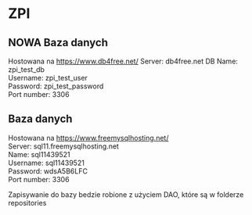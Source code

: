 # ZPI

## NOWA Baza danych
Hostowana na https://www.db4free.net/ 
Server: db4free.net
DB Name: zpi_test_db  
Username: zpi_test_user  
Password: zpi_test_password  
Port number: 3306  

## Baza danych
Hostowana na https://www.freemysqlhosting.net/  
Server: sql11.freemysqlhosting.net  
Name: sql11439521  
Username: sql11439521  
Password: wdsA5B6LFC  
Port number: 3306  

Zapisywanie do bazy bedzie robione z użyciem DAO, które są w folderze repositories
